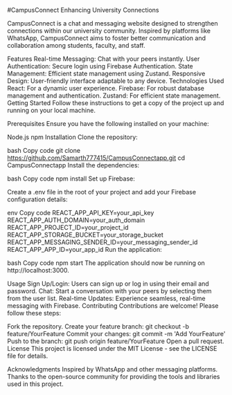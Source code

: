 #CampusConnect
Enhancing University Connections

CampusConnect is a chat and messaging website designed to strengthen connections within our university community. Inspired by platforms like WhatsApp, CampusConnect aims to foster better communication and collaboration among students, faculty, and staff.

Features
Real-time Messaging: Chat with your peers instantly.
User Authentication: Secure login using Firebase Authentication.
State Management: Efficient state management using Zustand.
Responsive Design: User-friendly interface adaptable to any device.
Technologies Used
React: For a dynamic user experience.
Firebase: For robust database management and authentication.
Zustand: For efficient state management.
Getting Started
Follow these instructions to get a copy of the project up and running on your local machine.

Prerequisites
Ensure you have the following installed on your machine:

Node.js
npm
Installation
Clone the repository:

bash
Copy code
git clone https://github.com/Samarth777415/CampusConnectapp.git
cd CampusConnectapp
Install the dependencies:

bash
Copy code
npm install
Set up Firebase:

Create a .env file in the root of your project and add your Firebase configuration details:

env
Copy code
REACT_APP_API_KEY=your_api_key
REACT_APP_AUTH_DOMAIN=your_auth_domain
REACT_APP_PROJECT_ID=your_project_id
REACT_APP_STORAGE_BUCKET=your_storage_bucket
REACT_APP_MESSAGING_SENDER_ID=your_messaging_sender_id
REACT_APP_APP_ID=your_app_id
Run the application:

bash
Copy code
npm start
The application should now be running on http://localhost:3000.

Usage
Sign Up/Login: Users can sign up or log in using their email and password.
Chat: Start a conversation with your peers by selecting them from the user list.
Real-time Updates: Experience seamless, real-time messaging with Firebase.
Contributing
Contributions are welcome! Please follow these steps:

Fork the repository.
Create your feature branch: git checkout -b feature/YourFeature
Commit your changes: git commit -m 'Add YourFeature'
Push to the branch: git push origin feature/YourFeature
Open a pull request.
License
This project is licensed under the MIT License - see the LICENSE file for details.

Acknowledgments
Inspired by WhatsApp and other messaging platforms.
Thanks to the open-source community for providing the tools and libraries used in this project.
